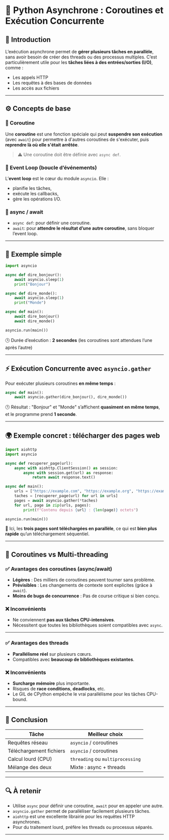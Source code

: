 # 🔁 Python Asynchrone : Coroutines et Exécution Concurrente

## 🧠 Introduction

L’exécution asynchrone permet de **gérer plusieurs tâches en parallèle**, sans avoir besoin de créer des threads ou des processus multiples. C’est particulièrement utile pour les **tâches liées à des entrées/sorties (I/O)**, comme :

- Les appels HTTP
- Les requêtes à des bases de données
- Les accès aux fichiers

---

## ⚙️ Concepts de base

### 📌 Coroutine
Une **coroutine** est une fonction spéciale qui peut **suspendre son exécution** (avec `await`) pour permettre à d'autres coroutines de s'exécuter, puis **reprendre là où elle s'était arrêtée**.

> ⚠️ Une coroutine doit être définie avec `async def`.

### 📌 Event Loop (boucle d’événements)
L’**event loop** est le cœur du module `asyncio`. Elle :
- planifie les tâches,
- exécute les callbacks,
- gère les opérations I/O.

### 📌 async / await
- `async def`: pour définir une coroutine.
- `await`: pour **attendre le résultat d’une autre coroutine**, sans bloquer l’event loop.

---

## 📘 Exemple simple

```python
import asyncio

async def dire_bonjour():
    await asyncio.sleep(1)
    print("Bonjour")

async def dire_monde():
    await asyncio.sleep(1)
    print("Monde")

async def main():
    await dire_bonjour()
    await dire_monde()

asyncio.run(main())
```

🕒 Durée d’exécution : **2 secondes** (les coroutines sont attendues l’une après l’autre)

---

## ⚡ Exécution Concurrente avec `asyncio.gather`

Pour exécuter plusieurs coroutines **en même temps** :

```python
async def main():
    await asyncio.gather(dire_bonjour(), dire_monde())
```

🕒 Résultat : "Bonjour" et "Monde" s’affichent **quasiment en même temps**, et le programme prend **1 seconde**.

---

## 🌍 Exemple concret : télécharger des pages web

```python
import aiohttp
import asyncio

async def recuperer_page(url):
    async with aiohttp.ClientSession() as session:
        async with session.get(url) as response:
            return await response.text()

async def main():
    urls = ["https://example.com", "https://example.org", "https://example.net"]
    taches = [recuperer_page(url) for url in urls]
    pages = await asyncio.gather(*taches)
    for url, page in zip(urls, pages):
        print(f"Contenu depuis {url} : {len(page)} octets")

asyncio.run(main())
```

🚀 Ici, les **trois pages sont téléchargées en parallèle**, ce qui est **bien plus rapide** qu’un téléchargement séquentiel.

---

## 🔄 Coroutines vs Multi-threading

### ✅ Avantages des coroutines (async/await)
- **Légères** : Des milliers de coroutines peuvent tourner sans problème.
- **Prévisibles** : Les changements de contexte sont explicites (grâce à `await`).
- **Moins de bugs de concurrence** : Pas de course critique si bien conçu.

### ❌ Inconvénients
- Ne conviennent **pas aux tâches CPU-intensives**.
- Nécessitent que toutes les bibliothèques soient compatibles avec `async`.

---

### ✅ Avantages des threads
- **Parallélisme réel** sur plusieurs cœurs.
- Compatibles avec **beaucoup de bibliothèques existantes**.

### ❌ Inconvénients
- **Surcharge mémoire** plus importante.
- Risques de **race conditions**, **deadlocks**, etc.
- Le GIL de CPython empêche le vrai parallélisme pour les tâches CPU-bound.

---

## 🧩 Conclusion

| Tâche                    | Meilleur choix        |
|-------------------------|-----------------------|
| Requêtes réseau         | `asyncio` / coroutines|
| Téléchargement fichiers | `asyncio` / coroutines|
| Calcul lourd (CPU)      | `threading` ou `multiprocessing` |
| Mélange des deux        | Mixte : async + threads |

---

## 🔍 À retenir

- Utilise `async` pour définir une coroutine, `await` pour en appeler une autre.
- `asyncio.gather` permet de paralléliser facilement plusieurs tâches.
- `aiohttp` est une excellente librairie pour les requêtes HTTP asynchrones.
- Pour du traitement lourd, préfère les threads ou processus séparés.

---
